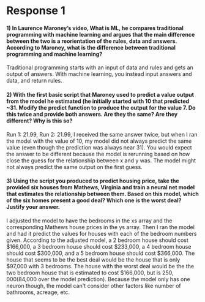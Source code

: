 # Response 1

#### 1) In Laurence Maroney’s video, What is ML, he compares traditional programming with machine learning and argues that the main difference between the two is a reorientation of the rules, data and answers. According to Maroney, what is the difference between traditional programming and machine learning?
Traditional programming starts with an input of data and rules and gets an output of answers. With machine learning, you instead input answers and data, and return rules. 

#### 2) With the first basic script that Maroney used to predict a value output from the model he estimated (he initially started with 10 that predicted ~31. Modify the predict function to produce the output for the value 7. Do this twice and provide both answers. Are they the same? Are they different? Why is this so?
Run 1: 21.99,
Run 2: 21.99,
I received the same answer twice, but when I ran the model with the value of 10, my model did not always predict the same value (even though the prediction was always near 31). You would expect the answer to be different because the model is rerunning based on how close the guess for the relationship between x and y was. The model might not always predict the same output on the first guess. 

#### 3) Using the script you produced to predict housing price, take the provided six houses from Mathews, Virginia and train a neural net model that estimates the relationship between them. Based on this model, which of the six homes present a good deal? Which one is the worst deal? Justify your answer.
I adjusted the model to have the bedrooms in the xs array and the corresponding Mathews house prices in the ys array. Then I ran the model and had it predict the values for houses with each of the bedroom numbers given.
According to the adjusted model, a 2 bedroom house should cost $166,000, a 3 bedroom house should cost $233,000, a 4 bedroom house should cost $300,000, and a 5 bedroom house should cost $366,000. 
The house that seems to be the best deal would be the house that is only $97,000 with 3 bedrooms. 
The house with the worst deal would be the the two bedroom house that is estimated to cost $166,000, but is $250,000 ($84,000 over the model prediction). Because the model only has one neuron though, the model can't consider other factors like number of bathrooms, acreage, etc. 
